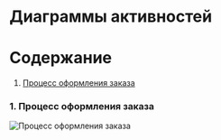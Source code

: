 # Диаграммы активностей    

# Содержание
1. [Процесс оформления заказа](#1)

### 1. Процесс оформления заказа<a name="1"></a>

![Процесс оформления заказа]()
